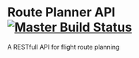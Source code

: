 # Route Planner API [![Master Build Status](https://travis-ci.org/pedro2555/route-planner-api.svg?branch=master)](https://travis-ci.org/pedro2555/route-planner-api)

A RESTfull API for flight route planning
